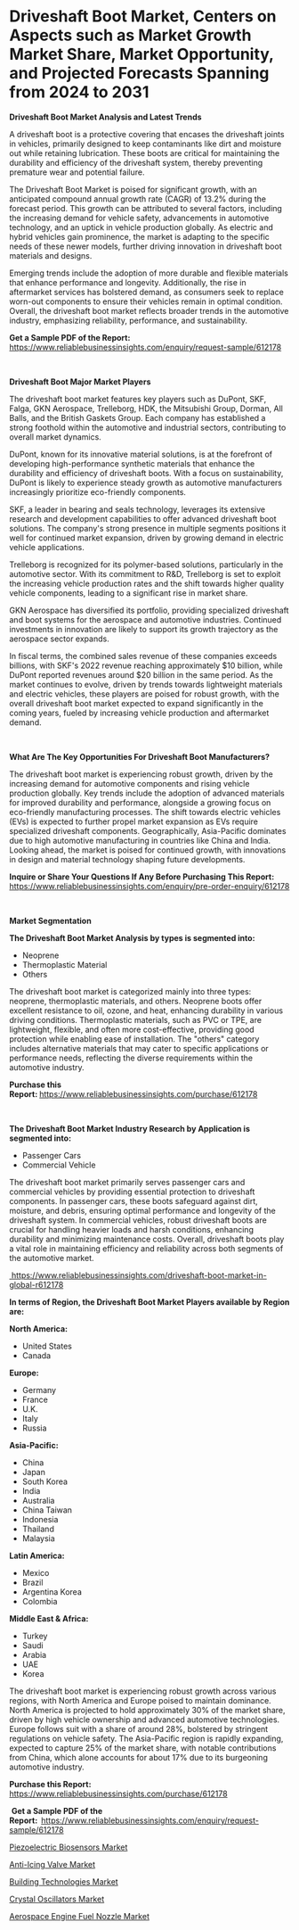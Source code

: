 <p><h1>Driveshaft Boot Market, Centers on Aspects such as Market Growth Market Share, Market Opportunity, and Projected Forecasts Spanning from 2024 to 2031</h1></p><p><strong>Driveshaft Boot Market Analysis and Latest Trends</strong></p>
<p><p>A driveshaft boot is a protective covering that encases the driveshaft joints in vehicles, primarily designed to keep contaminants like dirt and moisture out while retaining lubrication. These boots are critical for maintaining the durability and efficiency of the driveshaft system, thereby preventing premature wear and potential failure.</p><p>The Driveshaft Boot Market is poised for significant growth, with an anticipated compound annual growth rate (CAGR) of 13.2% during the forecast period. This growth can be attributed to several factors, including the increasing demand for vehicle safety, advancements in automotive technology, and an uptick in vehicle production globally. As electric and hybrid vehicles gain prominence, the market is adapting to the specific needs of these newer models, further driving innovation in driveshaft boot materials and designs.</p><p>Emerging trends include the adoption of more durable and flexible materials that enhance performance and longevity. Additionally, the rise in aftermarket services has bolstered demand, as consumers seek to replace worn-out components to ensure their vehicles remain in optimal condition. Overall, the driveshaft boot market reflects broader trends in the automotive industry, emphasizing reliability, performance, and sustainability.</p></p>
<p><strong>Get a Sample PDF of the Report:&nbsp;</strong> <a href="https://www.reliablebusinessinsights.com/enquiry/request-sample/612178?utm_campaign=112&utm_medium=2&utm_source=Github&utm_content=ia&utm_term=29092024&utm_id=driveshaft-boot">https://www.reliablebusinessinsights.com/enquiry/request-sample/612178</a></p>
<p>&nbsp;</p>
<p><strong>Driveshaft Boot Major Market Players</strong></p>
<p><p>The driveshaft boot market features key players such as DuPont, SKF, Falga, GKN Aerospace, Trelleborg, HDK, the Mitsubishi Group, Dorman, All Balls, and the British Gaskets Group. Each company has established a strong foothold within the automotive and industrial sectors, contributing to overall market dynamics.</p><p>DuPont, known for its innovative material solutions, is at the forefront of developing high-performance synthetic materials that enhance the durability and efficiency of driveshaft boots. With a focus on sustainability, DuPont is likely to experience steady growth as automotive manufacturers increasingly prioritize eco-friendly components.</p><p>SKF, a leader in bearing and seals technology, leverages its extensive research and development capabilities to offer advanced driveshaft boot solutions. The company's strong presence in multiple segments positions it well for continued market expansion, driven by growing demand in electric vehicle applications.</p><p>Trelleborg is recognized for its polymer-based solutions, particularly in the automotive sector. With its commitment to R&D, Trelleborg is set to exploit the increasing vehicle production rates and the shift towards higher quality vehicle components, leading to a significant rise in market share.</p><p>GKN Aerospace has diversified its portfolio, providing specialized driveshaft and boot systems for the aerospace and automotive industries. Continued investments in innovation are likely to support its growth trajectory as the aerospace sector expands.</p><p>In fiscal terms, the combined sales revenue of these companies exceeds billions, with SKF's 2022 revenue reaching approximately $10 billion, while DuPont reported revenues around $20 billion in the same period. As the market continues to evolve, driven by trends towards lightweight materials and electric vehicles, these players are poised for robust growth, with the overall driveshaft boot market expected to expand significantly in the coming years, fueled by increasing vehicle production and aftermarket demand.</p></p>
<p>&nbsp;</p>
<p><strong>What Are The Key Opportunities For Driveshaft Boot Manufacturers?</strong></p>
<p><p>The driveshaft boot market is experiencing robust growth, driven by the increasing demand for automotive components and rising vehicle production globally. Key trends include the adoption of advanced materials for improved durability and performance, alongside a growing focus on eco-friendly manufacturing processes. The shift towards electric vehicles (EVs) is expected to further propel market expansion as EVs require specialized driveshaft components. Geographically, Asia-Pacific dominates due to high automotive manufacturing in countries like China and India. Looking ahead, the market is poised for continued growth, with innovations in design and material technology shaping future developments.</p></p>
<p><strong>Inquire or Share Your Questions If Any Before Purchasing This Report:</strong> <a href="https://www.reliablebusinessinsights.com/enquiry/pre-order-enquiry/612178?utm_campaign=112&utm_medium=2&utm_source=Github&utm_content=ia&utm_term=29092024&utm_id=driveshaft-boot">https://www.reliablebusinessinsights.com/enquiry/pre-order-enquiry/612178</a></p>
<p>&nbsp;</p>
<p><strong>Market Segmentation</strong></p>
<p><strong>The Driveshaft Boot Market Analysis by types is segmented into:</strong></p>
<p><ul><li>Neoprene</li><li>Thermoplastic Material</li><li>Others</li></ul></p>
<p><p>The driveshaft boot market is categorized mainly into three types: neoprene, thermoplastic materials, and others. Neoprene boots offer excellent resistance to oil, ozone, and heat, enhancing durability in various driving conditions. Thermoplastic materials, such as PVC or TPE, are lightweight, flexible, and often more cost-effective, providing good protection while enabling ease of installation. The "others" category includes alternative materials that may cater to specific applications or performance needs, reflecting the diverse requirements within the automotive industry.</p></p>
<p><strong>Purchase this Report:&nbsp;</strong><a href="https://www.reliablebusinessinsights.com/purchase/612178?utm_campaign=112&utm_medium=2&utm_source=Github&utm_content=ia&utm_term=29092024&utm_id=driveshaft-boot">https://www.reliablebusinessinsights.com/purchase/612178</a></p>
<p>&nbsp;</p>
<p><strong>The Driveshaft Boot Market Industry Research by Application is segmented into:</strong></p>
<p><ul><li>Passenger Cars</li><li>Commercial Vehicle</li></ul></p>
<p><p>The driveshaft boot market primarily serves passenger cars and commercial vehicles by providing essential protection to driveshaft components. In passenger cars, these boots safeguard against dirt, moisture, and debris, ensuring optimal performance and longevity of the driveshaft system. In commercial vehicles, robust driveshaft boots are crucial for handling heavier loads and harsh conditions, enhancing durability and minimizing maintenance costs. Overall, driveshaft boots play a vital role in maintaining efficiency and reliability across both segments of the automotive market.</p></p>
<p><a href="https://www.reliablebusinessinsights.com/driveshaft-boot-market-in-global-r612178?utm_campaign=112&utm_medium=2&utm_source=Github&utm_content=ia&utm_term=29092024&utm_id=driveshaft-boot">&nbsp;https://www.reliablebusinessinsights.com/driveshaft-boot-market-in-global-r612178</a></p>
<p><strong>In terms of Region, the Driveshaft Boot Market Players available by Region are:</strong></p>
<p>
    <p> <strong> North America: </strong>
        <ul>
            <li>United States</li>
            <li>Canada</li>
        </ul>
        </p> 
    <p> <strong> Europe: </strong>
        <ul>
            <li>Germany</li>
            <li>France</li>
            <li>U.K.</li>
            <li>Italy</li>
            <li>Russia</li>
        </ul>
        </p> 
    <p> <strong> Asia-Pacific: </strong>
        <ul>
            <li>China</li>
            <li>Japan</li>
            <li>South Korea</li>
            <li>India</li>
            <li>Australia</li>
            <li>China Taiwan</li>
            <li>Indonesia</li>
            <li>Thailand</li>
            <li>Malaysia</li>
        </ul>
        </p> 
    <p> <strong> Latin America: </strong>
        <ul>
            <li>Mexico</li>
            <li>Brazil</li>
            <li>Argentina Korea</li>
            <li>Colombia</li>
        </ul>
        </p> 
    <p> <strong> Middle East & Africa: </strong>
        <ul>
            <li>Turkey</li>
            <li>Saudi</li>
            <li>Arabia</li>
            <li>UAE</li>
            <li>Korea</li>
        </ul>
    </p>
    </p>
<p><p>The driveshaft boot market is experiencing robust growth across various regions, with North America and Europe poised to maintain dominance. North America is projected to hold approximately 30% of the market share, driven by high vehicle ownership and advanced automotive technologies. Europe follows suit with a share of around 28%, bolstered by stringent regulations on vehicle safety. The Asia-Pacific region is rapidly expanding, expected to capture 25% of the market share, with notable contributions from China, which alone accounts for about 17% due to its burgeoning automotive industry.</p></p>
<p><strong>Purchase this Report: </strong><a href="https://www.reliablebusinessinsights.com/purchase/612178?utm_campaign=112&utm_medium=2&utm_source=Github&utm_content=ia&utm_term=29092024&utm_id=driveshaft-boot">https://www.reliablebusinessinsights.com/purchase/612178</a></p>
<p>&nbsp;<strong>Get a Sample PDF of the Report:&nbsp;&nbsp;</strong><a href="https://www.reliablebusinessinsights.com/enquiry/request-sample/612178?utm_campaign=112&utm_medium=2&utm_source=Github&utm_content=ia&utm_term=29092024&utm_id=driveshaft-boot">https://www.reliablebusinessinsights.com/enquiry/request-sample/612178</a></p>
<p><strong></strong></p>
<p><p><a href="https://issuu.com/reportprime-2/docs/piezoelectric-biosensors-market-siz_41fba99f9d8693?utm_campaign=112&utm_medium=2&utm_source=Github&utm_content=ia&utm_term=29092024&utm_id=driveshaft-boot">Piezoelectric Biosensors Market</a></p><p><a href="https://github.com/WILSONTANNISHA/Market-Research-Report-List-1/blob/main/anti-icing-valve-market.md?utm_campaign=112&utm_medium=2&utm_source=Github&utm_content=ia&utm_term=29092024&utm_id=driveshaft-boot">Anti-Icing Valve Market</a></p><p><a href="https://www.linkedin.com/pulse/global-building-technologies-market-analysis-key-trends-future-vxdyf?utm_campaign=112&utm_medium=2&utm_source=Github&utm_content=ia&utm_term=29092024&utm_id=driveshaft-boot">Building Technologies Market</a></p><p><a href="https://issuu.com/reportprime-2/docs/crystal-oscillators-market-size-203_7c56404bf6ff1b?utm_campaign=112&utm_medium=2&utm_source=Github&utm_content=ia&utm_term=29092024&utm_id=driveshaft-boot">Crystal Oscillators Market</a></p><p><a href="https://github.com/EugeneMBlackman/Market-Research-Report-List-1/blob/main/aerospace-engine-fuel-nozzle-market.md?utm_campaign=112&utm_medium=2&utm_source=Github&utm_content=ia&utm_term=29092024&utm_id=driveshaft-boot">Aerospace Engine Fuel Nozzle Market</a></p></p>